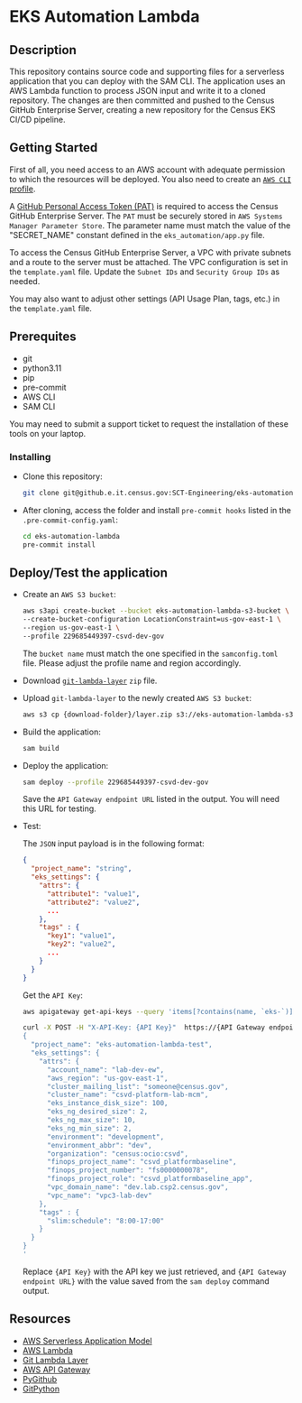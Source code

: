 # EKS Automation Lambda

## Description

This repository contains source code and supporting files for a serverless application that you can deploy with the SAM CLI.
The application uses an AWS Lambda function to process JSON input and write it to a cloned repository.
The changes are then committed and pushed to the Census GitHub Enterprise Server, creating a new repository
for the Census EKS CI/CD pipeline.

## Getting Started

First of all, you need access to an AWS account with adequate permission to which the resources will be deployed.
You also need to create an [`AWS CLI` profile](https://docs.aws.amazon.com/cli/latest/userguide/getting-started-quickstart.html#getting-started-quickstart-new).

A [GitHub Personal Access Token (PAT)](https://docs.github.com/en/authentication/keeping-your-account-and-data-secure/managing-your-personal-access-tokens)
is required to access the Census GitHub Enterprise Server.
The `PAT` must be securely stored in `AWS Systems Manager Parameter Store`. The parameter name must match the value of the
"SECRET_NAME" constant defined in the `eks_automation/app.py` file.

To access the Census GitHub Enterprise Server, a VPC with private subnets and a route to the server must be attached.
The VPC configuration is set in the `template.yaml` file. Update the `Subnet IDs` and `Security Group IDs` as needed.

You may also want to adjust other settings (API Usage Plan, tags, etc.) in the `template.yaml` file.

## Prerequites

- git
- python3.11
- pip
- pre-commit
- AWS CLI
- SAM CLI

You may need to submit a support ticket to request the installation of these tools on your laptop.

### Installing

- Clone this repository:

  ```sh
  git clone git@github.e.it.census.gov:SCT-Engineering/eks-automation-lambda.git
  ```

- After cloning, access the folder and install `pre-commit hooks` listed in the `.pre-commit-config.yaml`:

  ```sh
  cd eks-automation-lambda
  pre-commit install
  ```

## Deploy/Test the application

- Create an `AWS S3 bucket`:

  ```sh
  aws s3api create-bucket --bucket eks-automation-lambda-s3-bucket \
  --create-bucket-configuration LocationConstraint=us-gov-east-1 \
  --region us-gov-east-1 \
  --profile 229685449397-csvd-dev-gov
  ```

  The `bucket name` must match the one specified in the `samconfig.toml` file.
  Please adjust the profile name and region accordingly.

- Download [`git-lambda-layer`](https://github.com/lambci/git-lambda-layer/blob/master/lambda2/layer.zip) `zip` file.
- Upload `git-lambda-layer` to the newly created `AWS S3 bucket`:

  ```sh
  aws s3 cp {download-folder}/layer.zip s3://eks-automation-lambda-s3-bucket/ --profile 229685449397-csvd-dev-gov
  ```

- Build the application:

  ```sh
  sam build
  ```

- Deploy the application:

  ```sh
  sam deploy --profile 229685449397-csvd-dev-gov
  ```

  Save the `API Gateway endpoint URL` listed in the output. You will need this URL for testing.

- Test:

  The `JSON` input payload is in the following format:

  ```json
  {
    "project_name": "string",
    "eks_settings": {
      "attrs": {
        "attribute1": "value1",
        "attribute2": "value2",
        ...
      },
      "tags" : {
        "key1": "value1",
        "key2": "value2",
        ...
      }
    }
  }
  ```

  Get the `API Key`:

  ```sh
  aws apigateway get-api-keys --query 'items[?contains(name, `eks-`)].value' --include-values --output text --profile 229685449397-csvd-dev-gov
  ```

  ```sh
  curl -X POST -H "X-API-Key: {API Key}"  https://{API Gateway endpoint URL} -d '
  {
    "project_name": "eks-automation-lambda-test",
    "eks_settings": {
      "attrs": {
        "account_name": "lab-dev-ew",
        "aws_region": "us-gov-east-1",
        "cluster_mailing_list": "someone@census.gov",
        "cluster_name": "csvd-platform-lab-mcm",
        "eks_instance_disk_size": 100,
        "eks_ng_desired_size": 2,
        "eks_ng_max_size": 10,
        "eks_ng_min_size": 2,
        "environment": "development",
        "environment_abbr": "dev",
        "organization": "census:ocio:csvd",
        "finops_project_name": "csvd_platformbaseline",
        "finops_project_number": "fs0000000078",
        "finops_project_role": "csvd_platformbaseline_app",
        "vpc_domain_name": "dev.lab.csp2.census.gov",
        "vpc_name": "vpc3-lab-dev"
      },
      "tags" : {
        "slim:schedule": "8:00-17:00"
      }
    }
  }
  '
  ```

  Replace `{API Key}` with the API key we just retrieved, and `{API Gateway endpoint URL}` with the value saved from the `sam deploy` command output.

## Resources

- [AWS Serverless Application Model](https://docs.aws.amazon.com/serverless-application-model/latest/developerguide/what-is-sam.html)
- [AWS Lambda](https://docs.aws.amazon.com/lambda/latest/dg/welcome.html)
- [Git Lambda Layer](https://github.com/lambci/git-lambda-layer/)
- [AWS API Gateway](https://docs.aws.amazon.com/apigateway/latest/developerguide/welcome.html)
- [PyGithub](https://pygithub.readthedocs.io/en/stable/introduction.html)
- [GitPython](https://gitpython.readthedocs.io/en/stable/)
